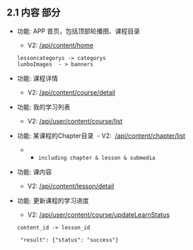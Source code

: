 ## 2.1 内容 部分

- 功能: APP 首页，包括顶部轮播图、课程目录
  - V2: [/api/content/home](./home.md)
  ```
  lessoncategorys -> categorys
  lunboImages  - > banners
  ```


- 功能: 课程详情
  - V2: [/api/content/course/detail](./course_detail.md)
  

- 功能: 我的学习列表
  - V2: [/api/user/content/course/list](./course_mylist.md)
  
- 功能: 某课程的Chapter目录
  - V2:  [/api/content/chapter/list](./chapter_list.md) 
  - - `including chapter & lesson & submedia`


- 功能: 课内容
  - V2: [/api/content/lesson/detail](./lessin_detail.md)

- 功能: 更新课程的学习进度
  - V2: [/api/user/content/course/updateLearnStatus](./update_learn_status.md)
  ```
  content_id -> lesson_id
  
   "result": {"status": "success"}
  ```
